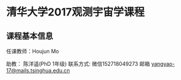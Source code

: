 # 清华大学2017观测宇宙学课程 

## 课程基本信息 
任课教师：Houjun Mo 

助教： 陈洋遥(PhD 1年级) 
联系方式: 
    微信152718049273 
    邮箱 yangyao-17@mails.tsinghua.edu.cn


